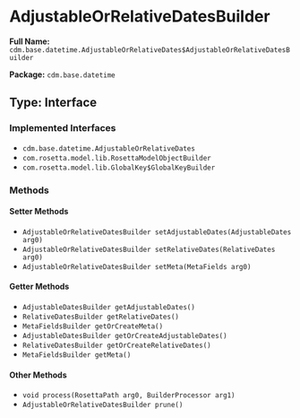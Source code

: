 # AdjustableOrRelativeDatesBuilder

**Full Name:** `cdm.base.datetime.AdjustableOrRelativeDates$AdjustableOrRelativeDatesBuilder`

**Package:** `cdm.base.datetime`

## Type: Interface

### Implemented Interfaces

- `cdm.base.datetime.AdjustableOrRelativeDates`
- `com.rosetta.model.lib.RosettaModelObjectBuilder`
- `com.rosetta.model.lib.GlobalKey$GlobalKeyBuilder`

### Methods

#### Setter Methods

- `AdjustableOrRelativeDatesBuilder setAdjustableDates(AdjustableDates arg0)`
- `AdjustableOrRelativeDatesBuilder setRelativeDates(RelativeDates arg0)`
- `AdjustableOrRelativeDatesBuilder setMeta(MetaFields arg0)`

#### Getter Methods

- `AdjustableDatesBuilder getAdjustableDates()`
- `RelativeDatesBuilder getRelativeDates()`
- `MetaFieldsBuilder getOrCreateMeta()`
- `AdjustableDatesBuilder getOrCreateAdjustableDates()`
- `RelativeDatesBuilder getOrCreateRelativeDates()`
- `MetaFieldsBuilder getMeta()`

#### Other Methods

- `void process(RosettaPath arg0, BuilderProcessor arg1)`
- `AdjustableOrRelativeDatesBuilder prune()`

